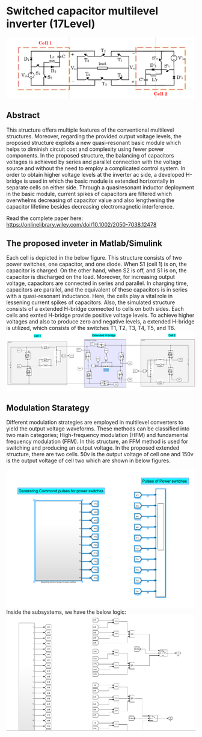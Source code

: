 # Switched capacitor multilevel inverter (17Level)

<img src="https://github.com/ShahinSabour/multilevel_inverter_17Level/blob/main/images/17_level_inverter.png">

## Abstract

This structure offers multiple features of the conventional multilevel structures. Moreover, regarding the provided output voltage levels, the proposed structure exploits a new quasi-resonant basic module which helps to diminish circuit cost and complexity using fewer power components. In the proposed structure, the balancing of capacitors voltages is achieved by series and parallel connection with the voltage source and without the need to employ a complicated control system. In order to obtain higher voltage levels at the inverter ac side, a developed H-bridge is used in which the basic module is extended horizontally in separate cells on either side. Through a quasiresonant inductor deployment in the basic module, current spikes of capacitors are filtered which overwhelms decreasing of capacitor value and also lengthening the capacitor lifetime besides decreasing electromagnetic interference.

Read the complete paper here:
https://onlinelibrary.wiley.com/doi/10.1002/2050-7038.12478

## The proposed inveter in Matlab/Simulink

Each cell is depicted in the below figure. This structure consists of two power switches,
one capacitor, and one diode. When S1 (cell 1) is on, the capacitor is charged. On the
other hand, when S2 is off, and S1 is on, the capacitor is discharged on the load.
Moreover, for increasing output voltage, capacitors are connected in series and parallel. In charging time, capacitors
are parallel, and the equivalent of these capacitors is in series with a quasi-resonant inductance. Here, the cells
play a vital role in lessening current spikes of capacitors.
Also, the simulated structure consists of a extended H-bridge connected to cells
on both sides. Each cells and exnted H-bridge provide positive voltage levels. To achieve higher voltages and also to produce zero and negative levels, a extended H-bridge is utilized, which consists of the switches T1, T2, T3, T4, T5, and T6.
<img src="https://github.com/ShahinSabour/multilevel_inverter_17Level/blob/main/images/Circuit_.png">

## Modulation Starategy

Different modulation strategies are employed in multilevel converters to yield the output voltage waveforms. These
methods can be classified into two main categories; High-frequency modulation (HFM) and fundamental frequency
modulation (FFM). In this structure, an FFM method is used for switching and producing an output voltage. In the proposed extended structure, there are
two cells. 50v is the output voltage of cell one and 150v is the output voltage of cell two which are shown in below figures.

<img src="https://github.com/ShahinSabour/multilevel_inverter_17Level/blob/main/images/Pulses%20diagram%202.png">
Inside the subsystems, we have the below logic:
<img src="https://github.com/ShahinSabour/multilevel_inverter_17Level/blob/main/images/Pulses%20logic.png">
